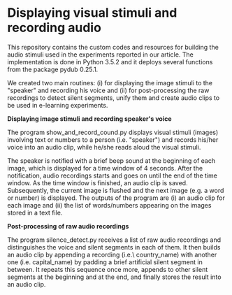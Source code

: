 # Displaying visual stimuli and recording audio

This repository contains the custom codes and resources for building the audio stimuli used in the experiments reported in our article. The implementation is done in Python 3.5.2 and it deploys several functions from the package pydub 0.25.1.

We created two main routines: (i) for displaying the image stimuli to the "speaker" and recording his voice and (ii) for post-processing the raw recordings to detect silent segments, unify them and create audio clips to be used in e-learning experiments.

**Displaying image stimuli and recording speaker's voice**

The program show_and_record_cound.py displays visual stimuli (images) involving text or numbers to a person (i.e. "speaker") and records his/her voice into an audio clip, while he/she reads aloud the visual stimuli.

The speaker is notified with a brief beep sound at the beginning of each image, which is displayed for a time window of 4 seconds. After the notification, audio recordings starts and goes on until the end of the time window. As the time window is finished, an audio clip is saved. Subsequently, the current image is flushed and the next image (e.g. a word or number) is displayed. The outputs of the program are (i) an audio clip for each image and (ii) the 
list of words/numbers appearing on the images stored in a text file. 

**Post-processing of raw audio recordings**

The program silence_detect.py receives a list of raw audio recordings and distinguishes the voice and silent segments in each of them. It then builds an audio clip by appending a recording (i.e.\ country_name) with another one (i.e. capital_name) by padding a brief artificial silent segment in between. It repeats this sequence 
once more, appends to other silent segments at the beginning and at the end, and finally stores the result into an audio clip. 
